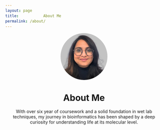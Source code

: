 ```yaml
---
layout: page
title:           About Me
permalink: /about/
---
```


<div style="text-align: center; margin: 0 auto;">
  <img src="assets/image/Untitled design-3.jpg" alt="Descriptive Alt Text" style="width: 150px; height: 150px; border-radius: 50%; object-fit: cover; display: block; margin: 0 auto;">
</div>

<h1 style="text-align: center;">About Me</h1>

<p style="text-align: center;">With over six year of coursework and a solid foundation in wet lab techniques, my journey in bioinformatics has been shaped by a deep curiosity for understanding life at its molecular level.</p>
